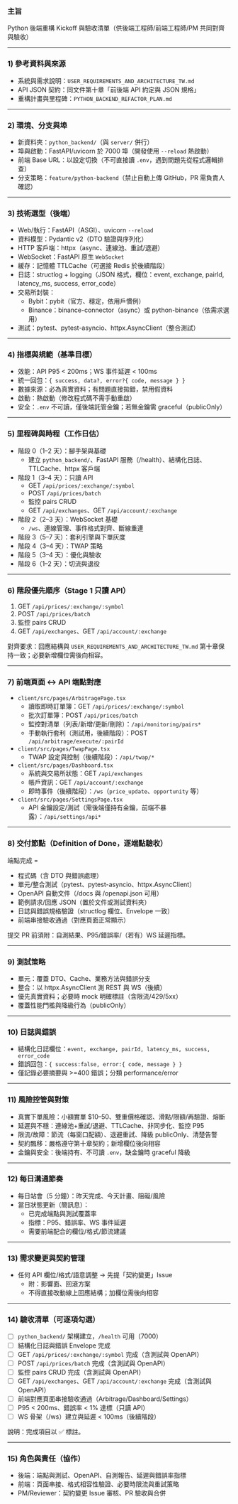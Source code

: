 ### 主旨
Python 後端重構 Kickoff 與驗收清單（供後端工程師/前端工程師/PM 共同對齊與驗收）

---

### 1) 參考資料與來源
- 系統與需求說明：`USER_REQUIREMENTS_AND_ARCHITECTURE_TW.md`
- API JSON 契約：同文件第十章「前後端 API 約定與 JSON 規格」
- 重構計畫與里程碑：`PYTHON_BACKEND_REFACTOR_PLAN.md`

---

### 2) 環境、分支與埠
- 新資料夾：`python_backend/`（與 `server/` 併行）
- 埠與啟動：FastAPI/uvicorn 於 7000 埠（開發使用 `--reload` 熱啟動）
- 前端 Base URL：以設定切換（不可直接讀 `.env`，遇到問題先從程式邏輯排查）
- 分支策略：`feature/python-backend`（禁止自動上傳 GitHub，PR 需負責人確認）

---

### 3) 技術選型（後端）
- Web/執行：FastAPI（ASGI）、uvicorn `--reload`
- 資料模型：Pydantic v2（DTO 驗證與序列化）
- HTTP 客戶端：httpx（async、連線池、重試/退避）
- WebSocket：FastAPI 原生 `WebSocket`
- 緩存：記憶體 TTLCache（可選接 Redis 於後續階段）
- 日誌：structlog + logging（JSON 格式，欄位：event, exchange, pairId, latency_ms, success, error_code）
- 交易所封裝：
  - Bybit：pybit（官方、穩定，依用戶慣例）
  - Binance：binance-connector（async）或 python-binance（依需求選用）
- 測試：pytest、pytest-asyncio、httpx.AsyncClient（整合測試）

---

### 4) 指標與規範（基準目標）
- 效能：API P95 < 200ms；WS 事件延遲 < 100ms
- 統一回包：`{ success, data?, error?{ code, message } }`
- 數據來源：必為真實資料；有問題直接拋錯，禁用假資料
- 啟動：熱啟動（修改程式碼不需手動重啟）
- 安全：`.env` 不可讀，僅後端託管金鑰；若無金鑰需 graceful（publicOnly）

---

### 5) 里程碑與時程（工作日估）
- 階段 0（1–2 天）：腳手架與基礎
  - 建立 `python_backend/`、FastAPI 服務（/health）、結構化日誌、TTLCache、httpx 客戶端
- 階段 1（3–4 天）：只讀 API
  - GET `/api/prices/:exchange/:symbol`
  - POST `/api/prices/batch`
  - 監控 pairs CRUD
  - GET `/api/exchanges`、GET `/api/account/:exchange`
- 階段 2（2–3 天）：WebSocket 基礎
  - `/ws`、連線管理、事件格式對齊、斷線重連
- 階段 3（5–7 天）：套利引擎與下單灰度
- 階段 4（3–4 天）：TWAP 策略
- 階段 5（3–4 天）：優化與驗收
- 階段 6（1–2 天）：切流與退役

---

### 6) 階段優先順序（Stage 1 只讀 API）
1. GET `/api/prices/:exchange/:symbol`
2. POST `/api/prices/batch`
3. 監控 pairs CRUD
4. GET `/api/exchanges`、GET `/api/account/:exchange`

對齊要求：回應結構與 `USER_REQUIREMENTS_AND_ARCHITECTURE_TW.md` 第十章保持一致；必要新增欄位需後向相容。

---

### 7) 前端頁面 ↔ API 端點對應
- `client/src/pages/ArbitragePage.tsx`
  - 讀取即時訂單簿：GET `/api/prices/:exchange/:symbol`
  - 批次訂單簿：POST `/api/prices/batch`
  - 監控對清單（列表/新增/更新/刪除）：`/api/monitoring/pairs*`
  - 手動執行套利（測試用，後續階段）：POST `/api/arbitrage/execute/:pairId`
- `client/src/pages/TwapPage.tsx`
  - TWAP 設定與控制（後續階段）：`/api/twap/*`
- `client/src/pages/Dashboard.tsx`
  - 系統與交易所狀態：GET `/api/exchanges`
  - 帳戶資訊：GET `/api/account/:exchange`
  - 即時事件（後續階段）：`/ws`（`price_update`、`opportunity` 等）
- `client/src/pages/SettingsPage.tsx`
  - API 金鑰設定/測試（需後端僅持有金鑰，前端不暴露）：`/api/settings/api*`

---

### 8) 交付節點（Definition of Done，逐端點驗收）
端點完成 =
- 程式碼（含 DTO 與錯誤處理）
- 單元/整合測試（pytest、pytest-asyncio、httpx.AsyncClient）
- OpenAPI 自動文件（/docs 與 /openapi.json 可用）
- 範例請求/回應 JSON（置於文件或測試資料夾）
- 日誌與錯誤規格驗證（structlog 欄位、Envelope 一致）
- 前端串接驗收通過（對應頁面正常顯示）

提交 PR 前須附：自測結果、P95/錯誤率/（若有）WS 延遲指標。

---

### 9) 測試策略
- 單元：覆蓋 DTO、Cache、業務方法與錯誤分支
- 整合：以 httpx.AsyncClient 測 REST 與 WS（後續）
- 優先真實資料；必要時 mock 明確標註（含限流/429/5xx）
- 覆蓋性能門檻與降級行為（publicOnly）

---

### 10) 日誌與錯誤
- 結構化日誌欄位：`event, exchange, pairId, latency_ms, success, error_code`
- 錯誤回包：`{ success:false, error:{ code, message } }`
- 僅記錄必要摘要與 >=400 錯誤；分類 performance/error

---

### 11) 風險控管與對策
- 真實下單風險：小額實單 $10–50、雙重價格確認、滑點/限額/再驗證、熔斷
- 延遲與不穩：連線池+重試/退避、TTLCache、非同步化、監控 P95
- 限流/故障：節流（每窗口配額）、退避重試、降級 publicOnly、清楚告警
- 契約飄移：嚴格遵守第十章契約；新增欄位後向相容
- 金鑰與安全：後端持有、不可讀 `.env`，缺金鑰時 graceful 降級

---

### 12) 每日溝通節奏
- 每日站會（5 分鐘）：昨天完成、今天計畫、阻礙/風險
- 當日狀態更新（簡訊息）：
  - 已完成端點與測試覆蓋率
  - 指標：P95、錯誤率、WS 事件延遲
  - 需要前端配合的欄位/格式/節流建議

---

### 13) 需求變更與契約管理
- 任何 API 欄位/格式/語意調整 → 先提「契約變更」Issue
  - 附：影響面、回滾方案
  - 不得直接改動線上回應結構；加欄位需後向相容

---

### 14) 驗收清單（可逐項勾選）
- [ ] `python_backend/` 架構建立，`/health` 可用（7000）
- [ ] 結構化日誌與錯誤 Envelope 完成
- [ ] GET `/api/prices/:exchange/:symbol` 完成（含測試與 OpenAPI）
- [ ] POST `/api/prices/batch` 完成（含測試與 OpenAPI）
- [ ] 監控 pairs CRUD 完成（含測試與 OpenAPI）
- [ ] GET `/api/exchanges`、GET `/api/account/:exchange` 完成（含測試與 OpenAPI）
- [ ] 前端對應頁面串接驗收通過（Arbitrage/Dashboard/Settings）
- [ ] P95 < 200ms、錯誤率 < 1% 達標（只讀 API）
- [ ] WS 骨架（/ws）建立與延遲 < 100ms（後續階段）

說明：完成項目以 ✅ 標註。

---

### 15) 角色與責任（協作）
- 後端：端點與測試、OpenAPI、自測報告、延遲與錯誤率指標
- 前端：頁面串接、格式相容性驗證、必要時限流與重試策略
- PM/Reviewer：契約變更 Issue 審核、PR 驗收與合併


